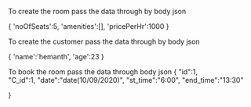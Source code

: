 To create the room pass the data through by body json

{
    'noOfSeats':5,
    'amenities':[],
    'pricePerHr':1000
}

To create the customer pass the data through by body json

{
 'name':'hemanth',
 'age':23
}


To book the room pass the data through body json
{
    "id":1,  
    "C_id":1,
    "date":"date(10/09/2020)",
     "st_time":"6:00",
     "end_time":"13:30"
 
}
